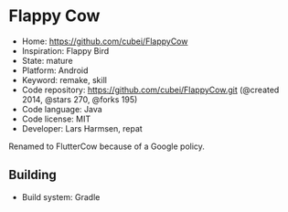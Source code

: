# Flappy Cow

- Home: https://github.com/cubei/FlappyCow
- Inspiration: Flappy Bird
- State: mature
- Platform: Android
- Keyword: remake, skill
- Code repository: https://github.com/cubei/FlappyCow.git (@created 2014, @stars 270, @forks 195)
- Code language: Java
- Code license: MIT
- Developer: Lars Harmsen, repat

Renamed to FlutterCow because of a Google policy.

## Building

- Build system: Gradle
